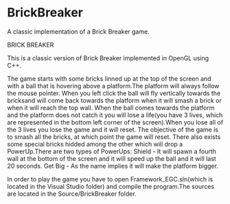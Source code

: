 # BrickBreaker
A classic implementation of a Brick Breaker game.

BRICK BREAKER

This is a classic version of Brick Breaker implemented in OpenGL using C++.

The game starts with some bricks linned up at the top of the screen and with
a ball that is hovering above a platform.The platform will always follow the
mouse pointer. When you left click the ball will fly vertically towards the
bricksand will come back towards the platform when it will smash a brick or
when it will reach the top wall. When the ball comes towards the platform and
the platform does not catch it you will lose a life(you have 3 lives, which
are represented in the bottom left corner of the screen).When you lose all of
the 3 lives you lose the game and it will reset. The objective of the game is
to smash all the bricks, at which point the game will reset.
There also exists some special bricks hidded among the other which will drop
a PowerUp.There are two types of PowerUps:
Shield - It will spawn a fourth wall at the bottom of the screen and it will
speed up the ball and it will last 20 seconds.
Get Big - As the name implies it will make the platform bigger.

In order to play the game you have to open Framework_EGC.sln(which is located
in the Visual Studio folder) and compile the program.The sources are located
in the Source/BrickBreaker folder.
